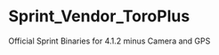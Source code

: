 Sprint_Vendor_ToroPlus
======================

Official Sprint Binaries for 4.1.2 minus Camera and GPS